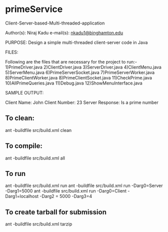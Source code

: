 # primeService
Client-Server-based-Multi-threaded-application

Author(s): Niraj Kadu
e-mail(s): nkadu1@binghamton.edu

PURPOSE:
Design a simple multi-threaded client-server code in Java


FILES:

Following are the files that are necessary for the project to run:-
1)PrimeDriver.java
2)ClientDriver.java
3)ServerDriver.java
4)ClientMenu.java
5)ServerMenu.java
6)PrimeServerSocket.java
7)PrimeServerWorker.java
8)PrimeClientWorker.java
8)PrimeClientSocket.java
11)CheckPrime.java
10)AllPrimeQueries.java
11)Debug.java
12)ShowMenuInterface.java

SAMPLE OUTPUT:

Client Name: John
Client Number: 23
Server Response: Is a prime number

## To clean:
ant -buildfile src/build.xml clean

## To compile: 
ant -buildfile src/build.xml all

## To run
ant -buildfile src/build.xml run <args>
ant -buildfile src/build.xml run -Darg0=Server -Darg1=5000
ant -buildfile src/build.xml run -Darg0=Client -Darg1=localhost -Darg2 = 5000 -Darg3=4

## To create tarball for submission
ant -buildfile src/build.xml tarzip
